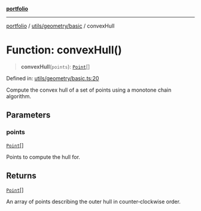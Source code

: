 [**portfolio**](../../../../README.md)

***

[portfolio](../../../../modules.md) / [utils/geometry/basic](../README.md) / convexHull

# Function: convexHull()

> **convexHull**(`points`): [`Point`](../interfaces/Point.md)[]

Defined in: [utils/geometry/basic.ts:20](https://github.com/tnorlund/Portfolio/blob/197456a6faa5b81cb6ae09d4345c9c43c01157a9/portfolio/utils/geometry/basic.ts#L20)

Compute the convex hull of a set of points using a monotone chain
algorithm.

## Parameters

### points

[`Point`](../interfaces/Point.md)[]

Points to compute the hull for.

## Returns

[`Point`](../interfaces/Point.md)[]

An array of points describing the outer hull in
counter‑clockwise order.
